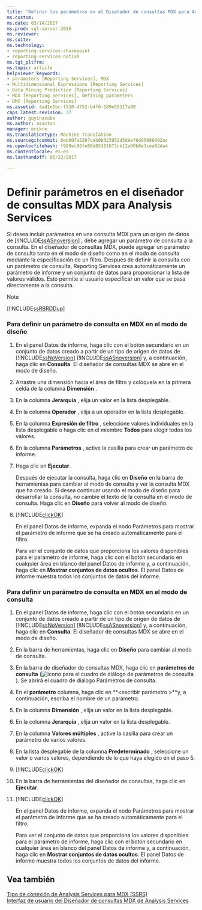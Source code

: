 ```yaml
---
title: "Definir los parámetros en el Diseñador de consultas MDX para Analysis Services | Documentos de Microsoft"
ms.custom: 
ms.date: 03/14/2017
ms.prod: sql-server-2016
ms.reviewer: 
ms.suite: 
ms.technology:
- reporting-services-sharepoint
- reporting-services-native
ms.tgt_pltfrm: 
ms.topic: article
helpviewer_keywords:
- parameters [Reporting Services], MDX
- Multidimensional Expressions [Reporting Services]
- Data Mining Prediction [Reporting Services]
- MDX [Reporting Services], defining parameters
- DMX [Reporting Services]
ms.assetid: 4ad1e5bc-f510-4752-b4f6-589e55317a90
caps.latest.revision: 37
author: guyinacube
ms.author: asaxton
manager: erikre
ms.translationtype: Machine Translation
ms.sourcegitcommit: 0eb007a5207ceb0b023952d5d9ef6d95986092ac
ms.openlocfilehash: f989ec80fe80d85381673cb12a90b8e3cea82da4
ms.contentlocale: es-es
ms.lasthandoff: 06/22/2017

---
```

# <a name="define-parameters-in-the-mdx-query-designer-for-analysis-services"></a>Definir parámetros en el diseñador de consultas MDX para Analysis Services
  Si desea incluir parámetros en una consulta MDX para un origen de datos de [!INCLUDE[ssASnoversion](../../includes/ssasnoversion-md.md)] , debe agregar un parámetro de consulta a la consulta. En el diseñador de consultas MDX, puede agregar un parámetro de consulta tanto en el modo de diseño como en el modo de consulta mediante la especificación de un filtro. Después de definir la consulta con un parámetro de consulta, Reporting Services crea automáticamente un parámetro de informe y un conjunto de datos para proporcionar la lista de valores válidos. Esto permite al usuario especificar un valor que se pasa directamente a la consulta.  
  
> [!NOTE]  
>  [!INCLUDE[ssRBRDDup](../../includes/ssrbrddup-md.md)]  
  
### <a name="to-define-a-query-parameter-in-mdx-in-design-mode"></a>Para definir un parámetro de consulta en MDX en el modo de diseño  
  
1.  En el panel Datos de informe, haga clic con el botón secundario en un conjunto de datos creado a partir de un tipo de origen de datos de [!INCLUDE[ssNoVersion](../../includes/ssnoversion-md.md)] [!INCLUDE[ssASnoversion](../../includes/ssasnoversion-md.md)] y, a continuación, haga clic en **Consulta**. El diseñador de consultas MDX se abre en el modo de diseño.  
  
2.  Arrastre una dimensión hacia el área de filtro y colóquela en la primera celda de la columna **Dimensión** .  
  
3.  En la columna **Jerarquía** , elija un valor en la lista desplegable.  
  
4.  En la columna **Operador** , elija a un operador en la lista desplegable.  
  
5.  En la columna **Expresión de filtro** , seleccione valores individuales en la lista desplegable o haga clic en el miembro **Todos** para elegir todos los valores.  
  
6.  En la columna **Parámetros** , active la casilla para crear un parámetro de informe.  
  
7.  Haga clic en **Ejecutar**.  
  
     Después de ejecutar la consulta, haga clic en **Diseño** en la barra de herramientas para cambiar al modo de consulta y ver la consulta MDX que ha creado. Si desea continuar usando el modo de diseño para desarrollar la consulta, no cambie el texto de la consulta en el modo de consulta. Haga clic en **Diseño** para volver al modo de diseño.  
  
8.  [!INCLUDE[clickOK](../../includes/clickok-md.md)]  
  
     En el panel Datos de informe, expanda el nodo Parámetros para mostrar el parámetro de informe que se ha creado automáticamente para el filtro.  
  
     Para ver el conjunto de datos que proporciona los valores disponibles para el parámetro de informe, haga clic con el botón secundario en cualquier área en blanco del panel Datos de informe y, a continuación, haga clic en **Mostrar conjuntos de datos ocultos**. El panel Datos de informe muestra todos los conjuntos de datos del informe.  
  
### <a name="to-define-a-query-parameter-in-mdx-in-query-mode"></a>Para definir un parámetro de consulta en MDX en el modo de consulta  
  
1.  En el panel Datos de informe, haga clic con el botón secundario en un conjunto de datos creado a partir de un tipo de origen de datos de [!INCLUDE[ssNoVersion](../../includes/ssnoversion-md.md)] [!INCLUDE[ssASnoversion](../../includes/ssasnoversion-md.md)] y, a continuación, haga clic en **Consulta**. El diseñador de consultas MDX se abre en el modo de diseño.  
  
2.  En la barra de herramientas, haga clic en **Diseño** para cambiar al modo de consulta.  
  
3.  En la barra de diseñador de consultas MDX, haga clic en **parámetros de consulta** (![icono para el cuadro de diálogo de parámetros de consulta](../../reporting-services/report-data/media/iconqueryparameter.gif "icono para el cuadro de diálogo de parámetros de consulta")). Se abrirá el cuadro de diálogo Parámetros de consulta.  
  
4.  En el **parámetro** columna, haga clic en  **\<escribir parámetro >**y, a continuación, escriba el nombre de un parámetro.  
  
5.  En la columna **Dimensión** , elija un valor en la lista desplegable.  
  
6.  En la columna **Jerarquía** , elija un valor en la lista desplegable.  
  
7.  En la columna **Valores múltiples** , active la casilla para crear un parámetro de varios valores.  
  
8.  En la lista desplegable de la columna **Predeterminado** , seleccione un valor o varios valores, dependiendo de lo que haya elegido en el paso 5.  
  
9. [!INCLUDE[clickOK](../../includes/clickok-md.md)]  
  
10. En la barra de herramientas del diseñador de consultas, haga clic en **Ejecutar**.  
  
11. [!INCLUDE[clickOK](../../includes/clickok-md.md)]  
  
     En el panel Datos de informe, expanda el nodo Parámetros para mostrar el parámetro de informe que se ha creado automáticamente para el filtro.  
  
     Para ver el conjunto de datos que proporciona los valores disponibles para el parámetro de informe, haga clic con el botón secundario en cualquier área en blanco del panel Datos de informe y, a continuación, haga clic en **Mostrar conjuntos de datos ocultos**. El panel Datos de informe muestra todos los conjuntos de datos del informe.  
  
## <a name="see-also"></a>Vea también  
 [Tipo de conexión de Analysis Services para MDX &#40;SSRS&#41;](../../reporting-services/report-data/analysis-services-connection-type-for-mdx-ssrs.md)   
 [Interfaz de usuario del Diseñador de consultas MDX de Analysis Services](../../reporting-services/report-data/analysis-services-mdx-query-designer-user-interface.md)  
  
  
